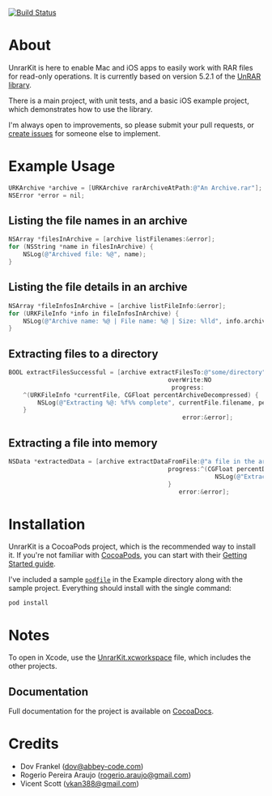 [![Build Status](https://travis-ci.org/abbeycode/UnrarKit.svg?branch=master)](https://travis-ci.org/abbeycode/UnrarKit)

# About

UnrarKit is here to enable Mac and iOS apps to easily work with RAR files for read-only operations. It is currently based on version 5.2.1 of the [UnRAR library](http://www.rarlab.com/rar/unrarsrc-5.2.1.tar.gz).

There is a main project, with unit tests, and a basic iOS example project, which demonstrates how to use the library.

I'm always open to improvements, so please submit your pull requests, or [create issues](https://github.com/abbeycode/UnrarKit/issues) for someone else to implement.


# Example Usage

```Objective-C
URKArchive *archive = [URKArchive rarArchiveAtPath:@"An Archive.rar"];
NSError *error = nil;
```

## Listing the file names in an archive
```Objective-C
NSArray *filesInArchive = [archive listFilenames:&error];
for (NSString *name in filesInArchive) {
    NSLog(@"Archived file: %@", name);
}
```

## Listing the file details in an archive
```Objective-C
NSArray *fileInfosInArchive = [archive listFileInfo:&error];
for (URKFileInfo *info in fileInfosInArchive) {
    NSLog(@"Archive name: %@ | File name: %@ | Size: %lld", info.archiveName, info.filename, info.uncompressedSize);
}
```

## Extracting files to a directory
```Objective-C
BOOL extractFilesSuccessful = [archive extractFilesTo:@"some/directory"
                                            overWrite:NO
                                             progress:
    ^(URKFileInfo *currentFile, CGFloat percentArchiveDecompressed) {
        NSLog(@"Extracting %@: %f%% complete", currentFile.filename, percentArchiveDecompressed);
    }
                                                error:&error];
```

## Extracting a file into memory
```Objective-C
NSData *extractedData = [archive extractDataFromFile:@"a file in the archive.jpg"
                                            progress:^(CGFloat percentDecompressed) {
                                                         NSLog(@"Extracting, %f%% complete", percentDecompressed);
                                            }
                                               error:&error];
```


# Installation

UnrarKit is a CocoaPods project, which is the recommended way to install it. If you're not familiar with [CocoaPods](http://cocoapods.org), you can start with their [Getting Started guide](http://guides.cocoapods.org/using/getting-started.html).

I've included a sample [`podfile`](Example/Podfile) in the Example directory along with the sample project. Everything should install with the single command:

    pod install


# Notes

To open in Xcode, use the [UnrarKit.xcworkspace](UnrarKit.xcworkspace) file, which includes the other projects.

## Documentation

Full documentation for the project is available on [CocoaDocs](http://cocoadocs.org/docsets/UnrarKit).

# Credits

* Dov Frankel (dov@abbey-code.com)
* Rogerio Pereira Araujo (rogerio.araujo@gmail.com)
* Vicent Scott (vkan388@gmail.com)
